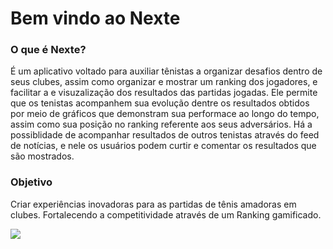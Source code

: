 # Bem vindo ao Nexte

### O que é Nexte?  

É um aplicativo voltado para auxiliar tênistas a organizar desafios dentro de seus clubes, assim como organizar e mostrar um ranking dos jogadores, e facilitar a e visuzalização dos resultados das partidas jogadas.
Ele permite que os tenistas acompanhem sua evolução dentre os resultados obtidos por meio de gráficos que demonstram sua performace ao longo do tempo, assim como sua posição no ranking referente aos seus adversários. 
Há a possiblidade de acompanhar resultados de outros tenistas através do feed de notícias, e nele os usuários podem curtir e comentar os resultados que são mostrados.


### Objetivo
Criar experiências inovadoras para as partidas de tênis amadoras em clubes. Fortalecendo a competitividade através de um Ranking gamificado.


![](https://camo.githubusercontent.com/b6f354ad44c85265cfb70a7129751e46989ce9b6/68747470733a2f2f7331342e706f7374696d672e6f72672f367a6b7a6b6e6963312f49636f6e2d5f4170702d3130323478313032342e706e67)
 
